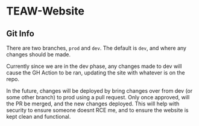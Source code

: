# TEAW-Website
 
## Git Info
There are two branches, `prod` and `dev`. The default is `dev`, and where any changes should be made. 

Currently since we are in the dev phase, any changes made to dev will cause the GH Action to be ran, 
updating the site with whatever is on the repo. 

In the future, changes will be deployed by bring changes over from dev (or some other branch) to prod using a pull request.
Only once approved, will the PR be merged, and the new changes deployed. This will help
with security to ensure someone doesnt RCE me, and to ensure the website is kept clean and functional.

